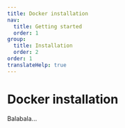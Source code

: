 ```yaml
---
title: Docker installation
nav:
  title: Getting started
  order: 1
group:
  title: Installation
  order: 2
order: 1
translateHelp: true
---
```


# Docker installation

Balabala...
